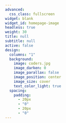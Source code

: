 ```yaml
---
advanced:
  css_class: fullscreen
widget: blank
widget_id: homepage-image
headless: true
weight: 30
title: null
subtitle: null
active: false
design:
  columns: "1"
  background:
    image: coders.jpg
    image_darken: 0
    image_parallax: false
    image_position: center
    image_size: cover
    text_color_light: true
  spacing:
    padding:
      - 20px
      - "0"
      - 20px
      - "0"
---
```

